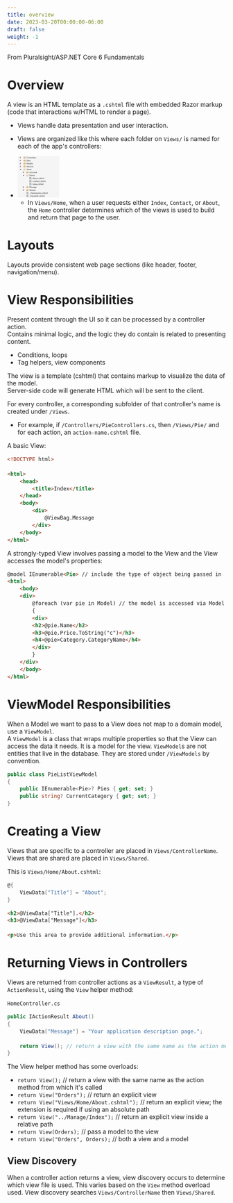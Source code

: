 ```yaml
---
title: overview
date: 2023-03-20T00:00:00-06:00
draft: false
weight: -1
---
```


From Pluralsight/ASP.NET Core 6 Fundamentals

# Overview
A view is an HTML template as a `.cshtml` file with embedded Razor markup (code that interactions w/HTML to render a page).
- Views handle data presentation and user interaction.
- Views are organized like this where each folder on `Views/` is named for each of the app's controllers:
- <img src="view-folder-structure.png" width="20%" height="20%">   
	
    - In `Views/Home`, when a user requests either `Index`, `Contact`, or `About`, the `Home` controller determines which of the views is used to build and return that page to the user.

# Layouts
Layouts provide consistent web page sections (like header, footer, navigation/menu).

# View Responsibilities
Present content through the UI so it can be processed by a controller action.  
Contains minimal logic, and the logic they do contain is related to presenting content.
- Conditions, loops
- Tag helpers, view components
	
The view is a template (cshtml) that contains markup to visualize the data of the model.  
Server-side code will generate HTML which will be sent to the client.

For every controller, a corresponding subfolder of that controller's name is created under `/Views`.  
- For example, if `/Controllers/PieControllers.cs`, then `/Views/Pie/` and for each action, an `action-name.cshtml` file.

A basic View:
```html
<!DOCTYPE html>

<html>
    <head>
        <title>Index</title>
    </head>
    <body>
        <div>
            @ViewBag.Message
        </div>
    </body>
</html>
```

A strongly-typed View involves passing a model to the View and the View accesses the model's properties:
```html
@model IEnumerable<Pie> // include the type of object being passed in
<html>
    <body>
    <div>
        @foreach (var pie in Model) // the model is accessed via Model
        {
        <div>
        <h2>@pie.Name</h2>
        <h3>@pie.Price.ToString("c")</h3>
        <h4>@pie>Category.CategoryName</h4>
        </div>
        }
    </div>
    </body>
</html>
```

# ViewModel Responsibilities
When a Model we want to pass to a View does not map to a domain model, use a `ViewModel`.  
A `ViewModel` is a class that wraps multiple properties so that the View can access the data it needs.  It is a model for the view.
`ViewModel`s are not entities that live in the database.  They are stored under `/ViewModels` by convention.
```cs
public class PieListViewModel
{
	public IEnumerable<Pie>? Pies { get; set; }
	public string? CurrentCategory { get; set; }
}
```

# Creating a View
Views that are specific to a controller are placed in `Views/ControllerName`.  Views that are shared are placed in `Views/Shared`.

This is `Views/Home/About.cshtml`:
```cs
@{
    ViewData["Title"] = "About";
}
```
```html
<h2>@ViewData["Title"].</h2>
<h3>@ViewData["Message"]</h3>

<p>Use this area to provide additional information.</p>
```

# Returning Views in Controllers
Views are returned from controller actions as a `ViewResult`, a type of `ActionResult`, using the `View` helper method:

`HomeController.cs`
```cs
public IActionResult About()
{
    ViewData["Message"] = "Your application description page.";

    return View(); // return a view with the same name as the action method from which it's called
}
```
The View helper method has some overloads:
- `return View();` // return a view with the same name as the action method from which it's called
- `return View("Orders");` // return an explicit view
- `return View("Views/Home/About.cshtml");` // return an explicit view; the extension is required if using an absolute path
- `return View("../Manage/Index");` // return an explicit view inside a relative path 
- `return View(Orders);` // pass a model to the view
- `return View("Orders", Orders);` // both a view and a model

## View Discovery
When a controller action returns a view, view discovery occurs to determine which view file is used.  This varies based on the `View` method overload used.  View discovery searches `Views/ControllerName` then `Views/Shared`.
